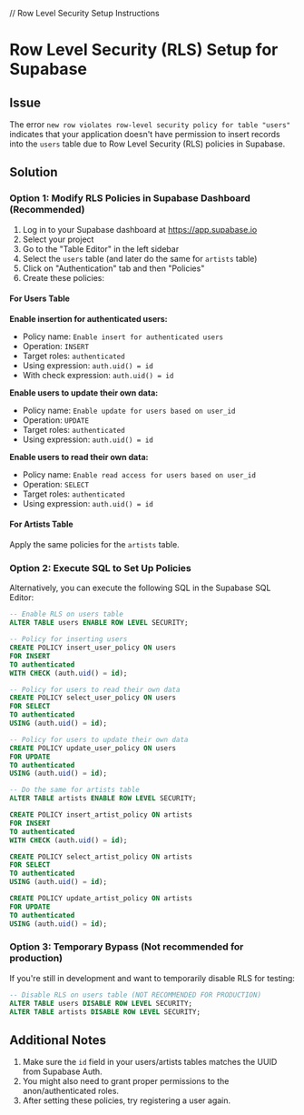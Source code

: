 // Row Level Security Setup Instructions

# Row Level Security (RLS) Setup for Supabase

## Issue
The error `new row violates row-level security policy for table "users"` indicates that your application doesn't have permission to insert records into the `users` table due to Row Level Security (RLS) policies in Supabase.

## Solution

### Option 1: Modify RLS Policies in Supabase Dashboard (Recommended)

1. Log in to your Supabase dashboard at https://app.supabase.io
2. Select your project
3. Go to the "Table Editor" in the left sidebar
4. Select the `users` table (and later do the same for `artists` table)
5. Click on "Authentication" tab and then "Policies"
6. Create these policies:

#### For Users Table

**Enable insertion for authenticated users:**
- Policy name: `Enable insert for authenticated users`
- Operation: `INSERT`
- Target roles: `authenticated`
- Using expression: `auth.uid() = id`
- With check expression: `auth.uid() = id`

**Enable users to update their own data:**
- Policy name: `Enable update for users based on user_id`
- Operation: `UPDATE`
- Target roles: `authenticated`
- Using expression: `auth.uid() = id`

**Enable users to read their own data:**
- Policy name: `Enable read access for users based on user_id`
- Operation: `SELECT`
- Target roles: `authenticated`
- Using expression: `auth.uid() = id`

#### For Artists Table

Apply the same policies for the `artists` table.

### Option 2: Execute SQL to Set Up Policies

Alternatively, you can execute the following SQL in the Supabase SQL Editor:

```sql
-- Enable RLS on users table
ALTER TABLE users ENABLE ROW LEVEL SECURITY;

-- Policy for inserting users 
CREATE POLICY insert_user_policy ON users 
FOR INSERT 
TO authenticated 
WITH CHECK (auth.uid() = id);

-- Policy for users to read their own data
CREATE POLICY select_user_policy ON users 
FOR SELECT 
TO authenticated 
USING (auth.uid() = id);

-- Policy for users to update their own data
CREATE POLICY update_user_policy ON users 
FOR UPDATE 
TO authenticated 
USING (auth.uid() = id);

-- Do the same for artists table
ALTER TABLE artists ENABLE ROW LEVEL SECURITY;

CREATE POLICY insert_artist_policy ON artists 
FOR INSERT 
TO authenticated 
WITH CHECK (auth.uid() = id);

CREATE POLICY select_artist_policy ON artists 
FOR SELECT 
TO authenticated 
USING (auth.uid() = id);

CREATE POLICY update_artist_policy ON artists 
FOR UPDATE 
TO authenticated 
USING (auth.uid() = id);
```

### Option 3: Temporary Bypass (Not recommended for production)

If you're still in development and want to temporarily disable RLS for testing:

```sql
-- Disable RLS on users table (NOT RECOMMENDED FOR PRODUCTION)
ALTER TABLE users DISABLE ROW LEVEL SECURITY;
ALTER TABLE artists DISABLE ROW LEVEL SECURITY;
```

## Additional Notes

1. Make sure the `id` field in your users/artists tables matches the UUID from Supabase Auth.
2. You might also need to grant proper permissions to the anon/authenticated roles.
3. After setting these policies, try registering a user again.

